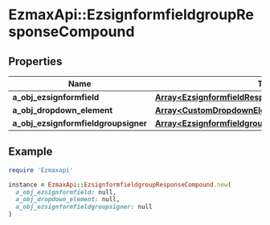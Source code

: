 # EzmaxApi::EzsignformfieldgroupResponseCompound

## Properties

| Name | Type | Description | Notes |
| ---- | ---- | ----------- | ----- |
| **a_obj_ezsignformfield** | [**Array&lt;EzsignformfieldResponseCompound&gt;**](EzsignformfieldResponseCompound.md) |  |  |
| **a_obj_dropdown_element** | [**Array&lt;CustomDropdownElementResponseCompound&gt;**](CustomDropdownElementResponse.md) |  | [optional] |
| **a_obj_ezsignformfieldgroupsigner** | [**Array&lt;EzsignformfieldgroupsignerResponseCompound&gt;**](EzsignformfieldgroupsignerResponse.md) |  |  |

## Example

```ruby
require 'Ezmaxapi'

instance = EzmaxApi::EzsignformfieldgroupResponseCompound.new(
  a_obj_ezsignformfield: null,
  a_obj_dropdown_element: null,
  a_obj_ezsignformfieldgroupsigner: null
)
```

